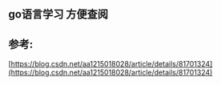 ## go语言学习 方便查阅

## 参考:

[https://blog.csdn.net/aa1215018028/article/details/81701324](https://blog.csdn.net/aa1215018028/article/details/81701324)

